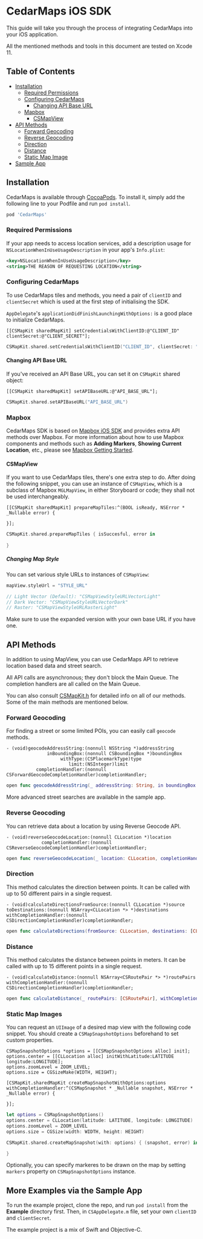 # CedarMaps iOS SDK

This guide will take you through the process of integrating CedarMaps into your iOS application.

All the mentioned methods and tools in this document are tested on Xcode 11.

## Table of Contents
- [Installation](#installation)
	-	[Required Permissions](#required-permissions)
	-	[Configuring CedarMaps](#configuring-cedarmaps)
		- [Changing API Base URL](#changing-api-base-url)
    -   [Mapbox](#mapbox)
        - [CSMapView](#csmapview)
- [API Methods](#api-methods)
	-	[Forward Geocoding](#forward-geocoding)
	-	[Reverse Geocoding](#reverse-geocoding)
	-	[Direction](#direction)
	-	[Distance](#distance)
	-	[Static Map Image](#static-map-images)
- [Sample App](#more-examples-via-the-sample-app)


## Installation

CedarMaps is available through [CocoaPods](http://cocoapods.org). To install
it, simply add the following line to your Podfile and run `pod install`.

```ruby
pod 'CedarMaps'
```

### Required Permissions

If your app needs to access location services, add a description usage for `NSLocationWhenInUseUsageDescription` in your app's `Info.plist`:

```xml
<key>NSLocationWhenInUseUsageDescription</key>
<string>THE REASON OF REQUESTING LOCATION</string>
```

### Configuring CedarMaps

To use CedarMaps tiles and methods, you need a pair of `clientID` and `clientSecret` which is used at the first step of initialising the SDK.

`AppDelegate`'s `applicationDidFinishLaunchingWithOptions:` is a good place to initialize CedarMaps.

```objc
[[CSMapKit sharedMapKit] setCredentialsWithClientID:@"CLIENT_ID" clientSecret:@"CLIENT_SECRET"];
```
```swift
CSMapKit.shared.setCredentialsWithClientID("CLIENT_ID", clientSecret: "CLIENT_SECRET")
```

#### Changing API Base URL

If you've received an API Base URL, you can set it on `CSMapKit` shared object:

```objc
[[CSMapKit sharedMapKit] setAPIBaseURL:@"API_BASE_URL"];
```
```swift
CSMapKit.shared.setAPIBaseURL("API_BASE_URL")
```

### Mapbox

CedarMaps SDK is based on [Mapbox iOS SDK](https://github.com/mapbox/mapbox-gl-native) and provides extra API methods over Mapbox. 
For more information about how to use Mapbox components and methods such as **Adding Markers**, **Showing Current Location**, etc., please see [Mapbox Getting Started](https://www.mapbox.com/help/first-steps-ios-sdk/).

#### CSMapView

If you want to use CedarMaps tiles, there's one extra step to do. After doing the following snippet, you can use an instance of ```CSMapView```, which is a subclass of Mapbox ```MGLMapView```, in either Storyboard or code; they shall not be used interchangeably.

```objc
[[CSMapKit sharedMapKit] prepareMapTiles:^(BOOL isReady, NSError * _Nullable error) {
    
}];
```
```swift
CSMapKit.shared.prepareMapTiles { isSuccesful, error in
                
}
```

##### Changing Map Style

You can set various style URLs to instances of `CSMapView`:

```swift
mapView.styleUrl = "STYLE_URL"

// Light Vector (Default): "CSMapViewStyleURLVectorLight"
// Dark Vector: "CSMapViewStyleURLVectorDark"
// Raster: "CSMapViewStyleURLRasterLight"
```
Make sure to use the expanded version with your own base URL if you have one.


## API Methods

In addition to using MapView, you can use CedarMaps API to retrieve location based data and street search.

All API calls are asynchronous; they don't block the Main Queue. The completion handlers are all called on the Main Queue.

You can also consult [CSMapKit.h](http://gitlab.cedar.ir/cedar.studios/cedarmaps-sdk-ios-public/blob/master/CedarMaps/Classes/CSMapKit.h) for detailed info on all of our methods. Some of the main methods are mentioned below.

### Forward Geocoding

For finding a street or some limited POIs, you can easily call ```geocode``` methods.

```objc
- (void)geocodeAddressString:(nonnull NSString *)addressString
               inBoundingBox:(nonnull CSBoundingBox *)boundingBox
                    withType:(CSPlacemarkType)type
                       limit:(NSInteger)limit
           completionHandler:(nonnull CSForwardGeocodeCompletionHandler)completionHandler;
```
```swift
open func geocodeAddressString(_ addressString: String, in boundingBox: CSBoundingBox, with type: CSPlacemarkType, limit: Int, completionHandler: @escaping CSForwardGeocodeCompletionHandler)
```

More advanced street searches are available in the sample app.

### Reverse Geocoding

You can retrieve data about a location by using Reverse Geocode API.

```objc
- (void)reverseGeocodeLocation:(nonnull CLLocation *)location
             completionHandler:(nonnull CSReverseGeocodeCompletionHandler)completionHandler;

```
```swift
open func reverseGeocodeLocation(_ location: CLLocation, completionHandler: @escaping CSReverseGeocodeCompletionHandler)
```

### Direction
     
This method calculates the direction between points. It can be called with up to 50 different pairs in a single request.

```objc
- (void)calculateDirectionsFromSource:(nonnull CLLocation *)source toDestinations:(nonnull NSArray<CLLocation *> *)destinations withCompletionHandler:(nonnull CSDirectionCompletionHandler)completionHandler;
```
```swift
open func calculateDirections(fromSource: CLLocation, destinations: [CLLocation], withCompletionHandler completionHandler: @escaping CSDirectionCompletionHandler)
```

### Distance

This method calculates the distance between points in meters. It can be called with up to 15 different points in a single request.

```objc
- (void)calculateDistance:(nonnull NSArray<CSRoutePair *> *)routePairs withCompletionHandler:(nonnull CSDirectionCompletionHandler)completionHandler;
```
```swift
open func calculateDistance(_ routePairs: [CSRoutePair], withCompletionHandler completionHandler: @escaping CSDirectionCompletionHandler)
```

### Static Map Images
You can request an ```UIImage``` of a desired map view with the following code snippet. You should create a ```CSMapSnapshotOptions``` beforehand to set custom properties.

```objc
CSMapSnapshotOptions *options = [[CSMapSnapshotOptions alloc] init];
options.center = [[CLLocation alloc] initWithLatitude:LATITUDE longitude:LONGITUDE];
options.zoomLevel = ZOOM_LEVEL;
options.size = CGSizeMake(WIDTH, HEIGHT);

[CSMapKit.sharedMapKit createMapSnapshotWithOptions:options withCompletionHandler:^(CSMapSnapshot * _Nullable snapshot, NSError * _Nullable error) {
    
}];
```
```swift
let options = CSMapSnapshotOptions()
options.center = CLLocation(latitude: LATITUDE, longitude: LONGITUDE)
options.zoomLevel = ZOOM_LEVEL
options.size = CGSize(width: WIDTH, height: HEIGHT)

CSMapKit.shared.createMapSnapshot(with: options) { (snapshot, error) in

}
```
Optionally, you can specify markeres to be drawn on the map by setting ```markers``` property on ```CSMapSnapshotOptions``` instance.

## More Examples via the Sample App

To run the example project, clone the repo, and run `pod install` from the **Example** directory first.
Then, in ```CSAppDelegate.m``` file, set your own `clientID` and `clientSecret`.

The example project is a mix of Swift and Objective-C.  
